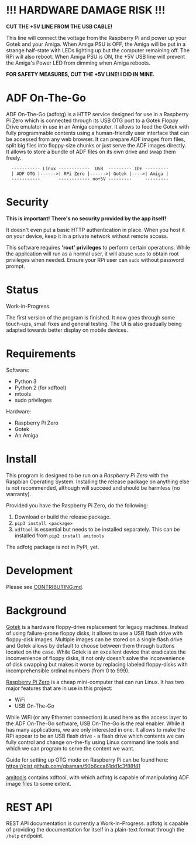 !!! HARDWARE DAMAGE RISK !!!
============================

**CUT THE +5V LINE FROM THE USB CABLE!**

This line will connect the voltage from the Raspberry Pi and
power up your Gotek and your Amiga. When Amiga PSU is OFF, the Amiga
will be put in a strange half-state with LEDs lighting up but the
computer remaining off. The RPi will also reboot. When Amiga PSU is
ON, the +5V USB line will prevent the Amiga's Power LED from dimming
when Amiga reboots.

**FOR SAFETY MEASURES, CUT THE +5V LINE! I DID IN MINE.**


ADF On-The-Go
=============

ADF On-The-Go (adfotg) is a HTTP service designed for use in a Raspberry
Pi Zero which is connected through its USB OTG port to a Gotek Floppy
Drive emulator in use in an Amiga computer. It allows to feed the Gotek
with fully programmable contents using a human-friendly user interface
that can be accessed from any web browser. It can prepare ADF images
from files, split big files into floppy-size chunks or just serve the
ADF images directly. It allows to store a bundle of ADF files on its
own drive and swap them freely.

```
  ----------- Linux ------------  USB  --------- IDE ---------
  | ADF OTG |------>| RPi Zero |------>| Gotek |---->| Amiga |
  -----------       ------------ no+5V ---------     ---------
```


Security
========

**This is important!**
**There's no security provided by the app itself!**

It doesn't even put a basic HTTP authentication in place. When you host it
on your device, keep it in a private network without remote access.

This software requires **'root' privileges** to perform certain
operations. While the application will run as a normal user, it will abuse
`sudo` to obtain root privileges when needed. Ensure your RPi user can `sudo`
without password prompt.


Status
======

Work-in-Progress.

The first version of the program is finished. It now goes through
some touch-ups, small fixes and general testing. The UI is also
gradually being adapted towards better display on mobile devices.


Requirements
============

Software:

* Python 3
* Python 2 (for xdftool)
* mtools
* sudo privileges

Hardware:

* Raspberry Pi Zero
* Gotek
* An Amiga


Install
=======

This program is designed to be run on a *Raspberry Pi Zero* with the Raspbian
Operating System. Installing the release package on anything else is not
recommended, although will succeed and should be harmless (no warranty).

Provided you have the Raspberry Pi Zero, do the following:

1. Download or build the release package.
2. `pip3 install <package>`
3. `xdftool` is essential but needs to be installed separately.
   This can be installed from `pip2 install amitools`

The adfotg package is not in PyPI, yet.


Development
===========

Please see [CONTRIBUTING.md](CONTRIBUTING.md).


Background
==========

[Gotek](http://www.gotek.in/) is a hardware floppy-drive replacement for
legacy machines. Instead of using failure-prone floppy disks, it allows
to use a USB flash drive with floppy-disk images. Multiple images can
be stored on a single flash drive and Gotek allows by default to choose
between them through buttons located on the case. While Gotek is an
excellent device that eradicates the inconvenience of floppy disks,
it not only doesn't solve the inconvenience of disk swapping but makes
it worse by replacing labeled floppy-disks with incomprehensible
ordinal numbers (from 0 to 999).


[Raspberry Pi Zero](https://www.raspberrypi.org/) is a cheap mini-computer
that can run Linux. It has two major features that are in use in this project:

* WiFi
* USB On-The-Go

While WiFi (or any Ethernet connection) is used here as the access layer
to the ADF On-The-Go software, USB On-The-Go is the real enabler. While
it has many applications, we are only interested in one. It allows to
make the RPi appear to be an USB flash drive - a flash drive which
contents we can fully control and change on-the-fly using Linux command
line tools and which we can program to serve the content we want.

Guide for setting up OTG mode on Raspberry Pi can be found here:
https://gist.github.com/gbaman/50b6cca61dd1c3f88f41


[amitools](https://github.com/cnvogelg/amitools/) contains xdftool,
with which adfotg is capable of manipulating ADF image files to
some extent.


REST API
========

REST API documentation is currently a Work-In-Progress.
adfotg is capable of providing the documentation for itself
in a plain-text format through the `/help` endpoint.
